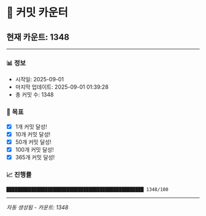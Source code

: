 # 🔢 커밋 카운터

## 현재 카운트: 1348

---

### 📊 정보
- 시작일: 2025-09-01
- 마지막 업데이트: 2025-09-01 01:39:28
- 총 커밋 수: 1348

### 🎯 목표
- [x] 1개 커밋 달성!
- [x] 10개 커밋 달성!
- [x] 50개 커밋 달성!
- [x] 100개 커밋 달성!
- [x] 365개 커밋 달성!

### 📈 진행률
```
██████████████████████████████████████████████████ 1348/100
```

---
*자동 생성됨 - 카운트: 1348*
